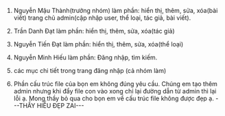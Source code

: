 1. Nguyễn Mậu Thành(trưởng nhóm) làm phần: hiển thị, thêm, sửa, xóa(bài viết) trang chủ admin(cập nhập user, thể loại, tác giả, bài viết).
2. Trần Danh Đạt làm phần: hiển thị, thêm, sửa, xóa(tác giả)
3. Nguyễn Tiến Đạt làm phần: hiển thị, thêm, sửa, xóa(thể loại)
4. Nguyễn Minh Hiếu làm phần: Đăng nhập, tìm kiếm.
5. các mục chi tiết trong trang đăng nhập (cả nhóm làm)

6. Phần cấu trúc file của bọn em không đúng yêu cầu. Chúng em tạo thêm admin nhưng khi đẩy file con vào xong chỉ lại đường dẫn từ admin thì lại lỗi ạ. Mong thầy bỏ qua cho bọn em về cấu trúc file không được đẹp ạ. 
                                                                                             ---THẦY HIẾU ĐẸP ZAI---
